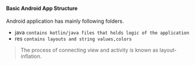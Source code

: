 #### Basic Android App Structure
Android application has mainly following folders.
- java
    ``contains kotlin/java files that holds logic of the application``
- res
    ``contains layouts and string values,colors``

> The process of connecting view and activity is known as layout-inflation.